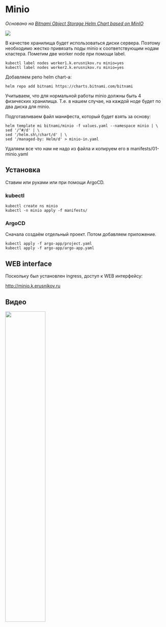 # Minio

_Основано на [Bitnami Object Storage Helm Chart based on MinIO](https://github.com/bitnami/charts/tree/master/bitnami/minio/#installing-the-chart)_

![](images/sh1.jpg)

В качестве хранилища будет использоваться диски сервера. Поэтому необходимо жестко привязать
поды minio к соответствующим нодам кластера. Пометим две worker node при помощи label.

```shell
kubectl label nodes worker1.k.erusnikov.ru minio=yes
kubectl label nodes worker2.k.erusnikov.ru minio=yes
```

Добавляем репо helm chart-а:

```shell
helm repo add bitnami https://charts.bitnami.com/bitnami
```

Учитываем, что для нормальной работы minio должны быть 4 физических хранилища. Т.е. в 
нашем случае, на каждой ноде будет по два диска для minio.

Подготавливаем файл манифеста, который будет взять за основу:

```shell
helm template mi bitnami/minio -f values.yaml --namespace minio | \
sed '/^#/d' | \
sed '/helm.sh\/chart/d' | \
sed '/managed-by: Helm/d' > minio-in.yaml
```

Удаляем все что нам не надо из файла и копируем его в manifests/01-minio.yaml


## Установка

Ставим или руками или при помощи ArgoCD.

### kubectl

```shell
kubectl create ns minio
kubectl -n minio apply -f manifests/
```

### ArgoCD

Сначала создаём отдельный проект. Потом добавляем приложение.


```shell
kubectl apply -f argo-app/project.yaml
kubectl apply -f argo-app/argo-app.yaml
```

## WEB interface

Поскольку был установлен ingress, доступ к WEB интерфейсу:

http://minio.k.erusnikov.ru

## Видео

[<img src="https://img.youtube.com/vi/0MYrwR7EFBM/maxresdefault.jpg" width="50%">](https://youtu.be/0MYrwR7EFBM)
